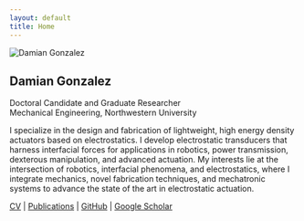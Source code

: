 ```yaml
---
layout: default
title: Home
---
```


<div class="profile-container">
  <img src="{{ site.baseurl }}/assets/profile.jpg" alt="Damian Gonzalez">
  <div class="bio">
    <h2>Damian Gonzalez</h2>
    <p>Doctoral Candidate and Graduate Researcher<br>Mechanical Engineering, Northwestern University</p>
    <p>
      I specialize in the design and fabrication of lightweight, high energy density actuators based on electrostatics. 
      I develop electrostatic transducers that harness interfacial forces for applications in robotics, power transmission, 
      dexterous manipulation, and advanced actuation. My interests lie at the intersection of robotics, interfacial phenomena, 
      and electrostatics, where I integrate mechanics, novel fabrication techniques, and mechatronic systems to advance the 
      state of the art in electrostatic actuation.
    </p>
    <p>
      <a href="{{ site.baseurl }}/cv">CV</a> |
      <a href="{{ site.baseurl }}/publications">Publications</a> |
      <a href="https://github.com/d1123g" target="_blank">GitHub</a> |
      <a href="https://scholar.google.com/citations?user=ufB5pCAAAAAJ&hl=en" target="_blank">Google Scholar</a>
    </p>
  </div>
</div>
